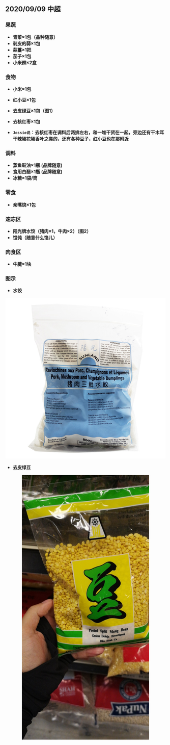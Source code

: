 
## 2020/09/09 中超
### 果蔬
* **青菜×1包（品种随意）**  
* **剥皮的蒜×1包**
* **蒜薹×1把**
* **茄子×1包**
* **小米辣×2盒**


### 食物
* **小米×1包**
* **红小豆×1包**
* **去皮绿豆×1包（图1）**
* **去核红枣×1包**   

* **`Jossie说`：去核红枣在调料后两排左右，和一堆干货在一起，旁边还有干木耳干辣椒花椒香叶之类的，还有各种豆子，红小豆也在那附近**


### 调料
* **蒸鱼豉油×1瓶 (品牌随意)**
* **食用白醋×1瓶 (品牌随意)**
* **冰糖×1袋/筒**


### 零食
* **亲嘴烧×1包**


### 速冻区
* **阳光牌水饺（猪肉×1，牛肉×2）（图2）**
* **馄饨（随意什么馅儿）**


### 肉食区
* **牛腱×1块**

### 图示 
* **水饺**
<p align="center">
  <img src="https://github.com/Grindewald1900/General-notes/blob/master/Image/%E6%B0%B4%E9%A5%BA.jpg?raw=true" width=600 >    
</p>


* **去皮绿豆**
<p align="center">
  <img src="https://github.com/Grindewald1900/General-notes/blob/master/Image/%E7%BB%BF%E8%B1%86.jpg?raw=true" width=400 >    
</p>  
